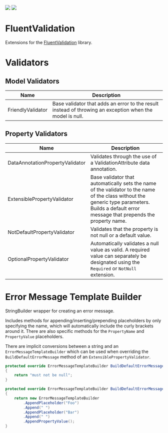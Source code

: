 ![](https://img.shields.io/github/license/Woody230/CSharpExtensions)
[![](https://img.shields.io/nuget/v/Woody230.FluentValidation)](https://www.nuget.org/packages/Woody230.FluentValidation)

# FluentValidation

Extensions for the [FluentValidation](https://github.com/FluentValidation/FluentValidation) library.

# Validators

## Model Validators

| Name | Description | 
| --- | --- |
| FriendlyValidator | Base validator that adds an error to the result instead of throwing an exception when the model is null. |

## Property Validators
| Name | Description | 
| --- | --- |
| DataAnnotationPropertyValidator | Validates through the use of a ValidationAttribute data annotation. |
| ExtensiblePropertyValidator | Base validator that automatically sets the name of the validator to the name of the class without the generic type parameters. Builds a default error message that prepends the property name. |
| NotDefaultPropertyValidator | Validates that the property is not null or a default value. |
| OptionalPropertyValidator | Automatically validates a null value as valid. A required value can separately be designated using the `Required` or `NotNull` extension. |


# Error Message Template Builder
StringBuilder wrapper for creating an error message.

Includes methods for appending/inserting/prepending placeholders by only specifying the name, which will automatically include the curly brackets around it.
There are also specific methods for the `PropertyName` and `PropertyValue` placeholders.

There are implicit conversions between a string and an `ErrorMessageTemplateBuilder` which can be used when overriding the `BuildDefaultErrorMessage` method of an `ExtensiblePropertyValidator`.
```c#
protected override ErrorMessageTemplateBuilder BuildDefaultErrorMessage(string errorCode)
{
    return "must not be null";
}

protected override ErrorMessageTemplateBuilder BuildDefaultErrorMessage(string errorCode)
{
    return new ErrorMessageTemplateBuilder
        .AppendPlaceholder("Foo")
        .Append(" ")
        .AppendPlaceholder("Bar")
        .Append(" ")
        .AppendPropertyValue();
}
```